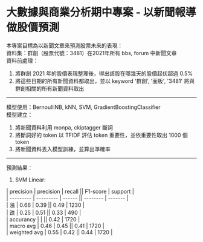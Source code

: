 # 大數據與商業分析期中專案 - 以新聞報導做股價預測
本專案目標為以新聞文章來預測股票未來的表現：  
資料集：群創（股票代號：3481）在2021年所有 bbs, forum 中新聞文章  
資料前處理：  
 1. 將群創 2021 年的股價表現整理後，得出該股在哪幾天的股價起伏超過 0.5%
 2. 將這些日期的所有新聞資料都取出，並以 keyword '群創‘, '面板', '3481' 將與群創相關的所有新聞資料取出  
----------------------------------------  
模型使用：BernoulliNB, kNN, SVM, GradientBoostingClassifier  
模型建立：  
 1. 將新聞資料利用 monpa, ckiptagger 斷詞
 2. 將斷詞好的 token 以 TFIDF 評估 token 重要性，並依重要性取出 1000 個 token
 3. 將新聞資料丟入模型訓練，並算出準確率
-----------------------------------------
預測結果：
 1. SVM Linear:  
  
  | precision  | precision  | recall  || F1-score  | support  |  
  | ---------  | ---------  | ------  || --------  | -------  |  
  | 漲  | 0.66  | 0.39  || 0.49  | 1230  |  
  | 跌  | 0.25  | 0.51  || 0.33  | 490  |  
  | accurancy  |   |   || 0.42  | 1720  |  
  | macro avg  | 0.46  | 0.45  || 0.41  | 1720  |  
  | weighted avg  | 0.55  | 0.42  || 0.44  | 1720  |  
 
